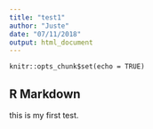 ```yaml
---
title: "test1"
author: "Juste"
date: "07/11/2018"
output: html_document
---
```


```{r setup, include=FALSE}
knitr::opts_chunk$set(echo = TRUE)
```

## R Markdown

this is my first test.